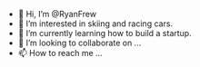 - 👋 Hi, I’m @RyanFrew
- 👀 I’m interested in skiing and racing cars.
- 🌱 I’m currently learning how to build a startup.
- 💞️ I’m looking to collaborate on ...
- 📫 How to reach me ...

<!---
RyanFrew/RyanFrew is a ✨ special ✨ repository because its `README.md` (this file) appears on your GitHub profile.
You can click the Preview link to take a look at your changes.
--->
